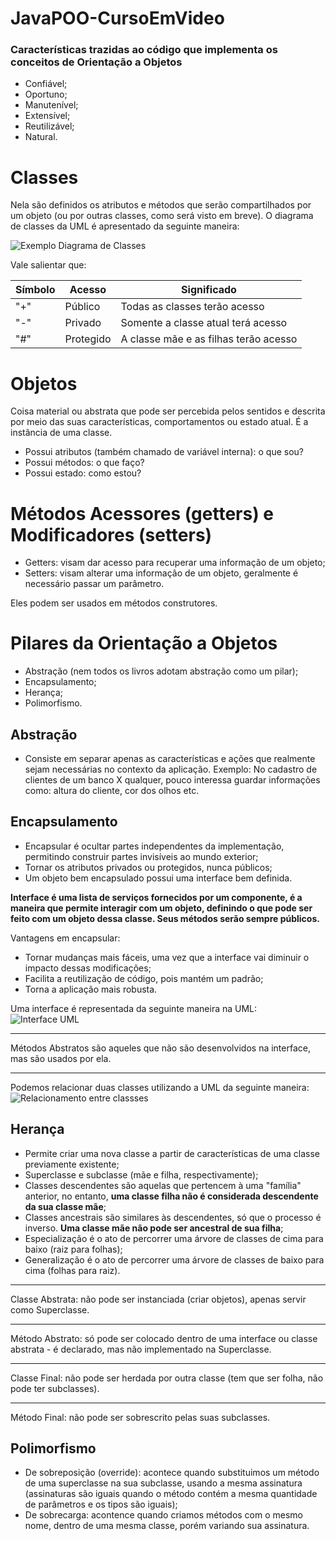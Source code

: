# JavaPOO-CursoEmVideo


### Características trazidas ao código que implementa os conceitos de Orientação a Objetos

* Confiável;
* Oportuno;
* Manutenível;
* Extensível;
* Reutilizável;
* Natural.


# Classes

Nela são definidos os atributos e métodos que serão compartilhados por um objeto (ou por outras classes, como será visto em breve). O diagrama de classes da UML é apresentado da seguinte maneira:

![Exemplo Diagrama de Classes](https://i.imgur.com/dkgzMB3.png)

Vale salientar que:

Símbolo | Acesso | Significado
---|---|---
"+" | Público | Todas as classes terão acesso
"-" | Privado | Somente a classe atual terá acesso
"#" | Protegido | A classe mãe e as filhas terão acesso

# Objetos

Coisa material ou abstrata que pode ser percebida pelos sentidos e descrita por meio das suas características, comportamentos ou estado atual. É a instância de uma classe.

* Possui atributos (também chamado de variável interna): o que sou?
* Possui métodos: o que faço?
* Possui estado: como estou?


# Métodos Acessores (getters) e Modificadores (setters)

* Getters: visam dar acesso para recuperar uma informação de um objeto;
* Setters: visam alterar uma informação de um objeto, geralmente é necessário passar um parâmetro.

Eles podem ser usados em métodos construtores.


# Pilares da Orientação a Objetos

* Abstração (nem todos os livros adotam abstração como um pilar);
* Encapsulamento;
* Herança;
* Polimorfismo.


## Abstração

* Consiste em separar apenas as características e ações que realmente sejam necessárias no contexto da aplicação.
Exemplo: No cadastro de clientes de um banco X qualquer, pouco interessa guardar informações como: altura do cliente, cor dos olhos etc.


## Encapsulamento

* Encapsular é ocultar partes independentes da implementação, permitindo construir partes invisíveis ao mundo exterior;
* Tornar os atributos privados ou protegidos, nunca públicos;
* Um objeto bem encapsulado possui uma interface bem definida.

__Interface é uma lista de serviços fornecidos por um componente, é a maneira que permite interagir com um objeto, definindo o que pode ser feito com um objeto dessa classe. Seus métodos serão sempre públicos.__

Vantagens em encapsular:

* Tornar mudanças mais fáceis, uma vez que a interface vai diminuir o impacto dessas modificações;
* Facilita a reutilização de código, pois mantém um padrão;
* Torna a aplicação mais robusta.

Uma interface é representada da seguinte maneira na UML:
![Interface UML](https://i.imgur.com/CT405WK.png)

***
Métodos Abstratos são aqueles que não são desenvolvidos na interface, mas são usados por ela.
***
Podemos relacionar duas classes utilizando a UML da seguinte maneira:
![Relacionamento entre classses](https://i.imgur.com/GeLur8p.png)


## Herança

* Permite criar uma nova classe a partir de características de uma classe previamente existente;
* Superclasse e subclasse (mãe e filha, respectivamente);
* Classes descendentes são aquelas que pertencem à uma "família" anterior, no entanto, __uma classe filha não é considerada descendente da sua classe mãe__;
* Classes ancestrais são similares às descendentes, só que o processo é inverso. __Uma classe mãe não pode ser ancestral de sua filha__;
* Especialização é o ato de percorrer uma árvore de classes de cima para baixo (raiz para folhas);
* Generalização é o ato de percorrer uma árvore de classes de baixo para cima (folhas para raiz).

***
Classe Abstrata: não pode ser instanciada (criar objetos), apenas servir como Superclasse.
***
Método Abstrato: só pode ser colocado dentro de uma interface ou classe abstrata - é declarado, mas não implementado na Superclasse.
***
Classe Final: não pode ser herdada por outra classe (tem que ser folha, não pode ter subclasses).
***
Método Final: não pode ser sobrescrito pelas suas subclasses.


## Polimorfismo
* De sobreposição (override): acontece quando substituimos um método de uma superclasse na sua subclasse, usando a mesma assinatura (assinaturas são iguais quando o método contém a mesma quantidade de parâmetros e os tipos são iguais);
* De sobrecarga: acontence quando criamos métodos com o mesmo nome, dentro de uma mesma classe, porém variando sua assinatura.
